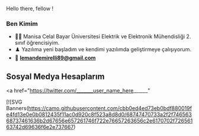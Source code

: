 Hello there, fellow <Leman Demirelli/>!






### Ben Kimim
- 👩‍💻 Manisa Celal Bayar Üniversitesi Elektrik ve Elektronik Mühendisliği 2. sınıf öğrencisiyim.
- ♟️ Yazılıma yeni başladım ve kendimi yazılımda geliştirmeye çalışıyorum.
- 📧 **lemandemirelli89@gmail.com**


## Sosyal Medya Hesaplarım
<a href="https://twitter.com/_______user_name_here______"
   
   
   
   [![SVG Banners(https://camo.githubusercontent.com/cbb0ed4ed73eb0bdf880019fe4fd13e0e0b0812435f11ac0d920c8f523a8d8d0/68747470733a2f2f74656368737461636b2d67656e657261746f722e76657263656c2e6170702f72656163742d69636f6e2e737667)
